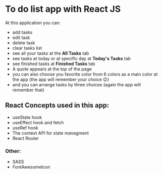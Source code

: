 # To do list app with React JS

At this application you can:

-   add tasks
-   edit task
-   delete task
-   clear tasks list
-   see all your tasks at the **All Tasks** tab
-   see tasks at today or at specific day at **Today's Tasks** tab
-   see finished tasks at **Finished Tasks** tab
-   A quote appears at the top of the page
-   you can also choose you favorite color from 6 colors as a main color at the app (the app will remember your choice 😉)
-   and you can arrange tasks by three choices (again the app will remember that)

## React Concepts used in this app:

-   useState hook
-   useEffect hook and fetch
-   useRef hook
-   The context API for state managment
-   React Router

### Other:

-   SASS
-   FontAwesomeIcon
